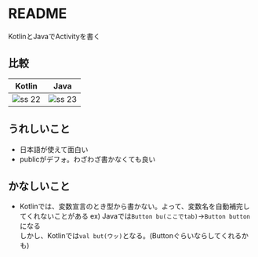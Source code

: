 # README

KotlinとJavaでActivityを書く

## 比較

|Kotlin|Java|
|------|----|
|![ss 22](https://user-images.githubusercontent.com/12959928/39814178-46354678-53ce-11e8-9ac1-85d6abbf2d76.png)|![ss 23](https://user-images.githubusercontent.com/12959928/39814182-4771ffea-53ce-11e8-88c7-0aad6fbdc2c9.png)|

## うれしいこと

- 日本語が使えて面白い
- publicがデフォ。わざわざ書かなくても良い

## かなしいこと

- Kotlinでは、変数宣言のとき型から書かない。よって、変数名を自動補完してくれないことがある
ex) Javaでは``Button bu(ここでtab)``→``Button button``になる  
しかし、Kotlinでは``val but(ウッ)``となる。(Buttonぐらいならしてくれるかも)